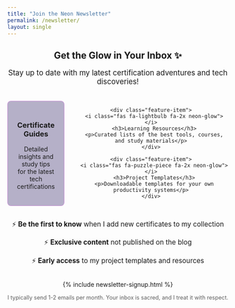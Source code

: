 ```yaml
---
title: "Join the Neon Newsletter"
permalink: /newsletter/
layout: single
---
```


<div class="neon-signup text-center">
  <h2><span class="neon-glow">Get the Glow</span> in Your Inbox ✨</h2>
  
  <p class="lead">Stay up to date with my latest certification adventures and tech discoveries!</p>
  
  <div class="feature-row">
    <div class="feature-item">
      <i class="fas fa-certificate fa-2x neon-glow"></i>
      <h3>Certificate Guides</h3>
      <p>Detailed insights and study tips for the latest tech certifications</p>
    </div>
    
    <div class="feature-item">
      <i class="fas fa-lightbulb fa-2x neon-glow"></i>
      <h3>Learning Resources</h3>
      <p>Curated lists of the best tools, courses, and study materials</p>
    </div>
    
    <div class="feature-item">
      <i class="fas fa-puzzle-piece fa-2x neon-glow"></i>
      <h3>Project Templates</h3>
      <p>Downloadable templates for your own productivity systems</p>
    </div>
  </div>
  
  <div class="newsletter-highlight">
    <p>⚡ <strong>Be the first to know</strong> when I add new certificates to my collection</p>
    <p>⚡ <strong>Exclusive content</strong> not published on the blog</p>
    <p>⚡ <strong>Early access</strong> to my project templates and resources</p>
  </div>
  
  {% include newsletter-signup.html %}
  
  <p class="small text-muted">I typically send 1-2 emails per month. Your inbox is sacred, and I treat it with respect.</p>
</div>

<style>
.lead {
  font-size: 1.2em;
  margin-bottom: 2em;
}

.feature-row {
  display: flex;
  justify-content: space-between;
  margin: 2em 0;
  gap: 1.5em;
}

.feature-item {
  flex: 1;
  padding: 1.5em;
  background: rgba(18, 0, 82, 0.3);
  border-radius: 8px;
  border: 1px solid rgba(255, 0, 255, 0.2);
  transition: all 0.3s ease;
}

.feature-item:hover {
  transform: translateY(-5px);
  box-shadow: 0 5px 15px rgba(0, 0, 0, 0.3), 
              0 0 20px rgba(255, 0, 255, 0.3);
  border-color: rgba(255, 0, 255, 0.5);
}

.feature-item i {
  margin-bottom: 0.5em;
}

.newsletter-highlight {
  margin: 2em 0;
  font-size: 1.1em;
}

.text-center {
  text-align: center;
}

.text-muted {
  opacity: 0.7;
}

.small {
  font-size: 0.9em;
}

@media (max-width: 768px) {
  .feature-row {
    flex-direction: column;
  }
}
</style>